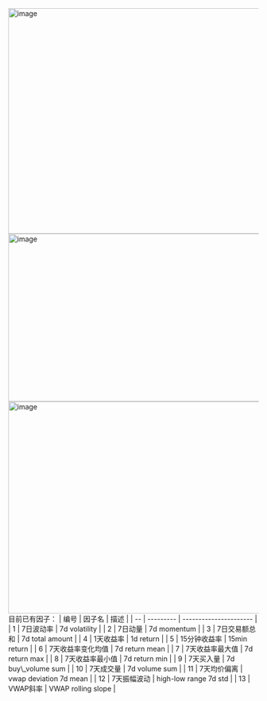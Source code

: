 <img width="1336" height="453" alt="image" src="https://github.com/user-attachments/assets/6eeb8a2a-ed26-440a-963b-6ed9a1341a14" />
<img width="1328" height="337" alt="image" src="https://github.com/user-attachments/assets/7d996cb4-d3f9-4b00-b5fd-472299b72f05" />
<img width="1317" height="426" alt="image" src="https://github.com/user-attachments/assets/47226afa-1e24-4181-8a58-2a40c3307ff6" />
目前已有因子：
| 编号 | 因子名       | 描述                     |
| -- | --------- | ---------------------- |
| 1  | 7日波动率     | 7d volatility          |
| 2  | 7日动量      | 7d momentum            |
| 3  | 7日交易额总和   | 7d total amount        |
| 4  | 1天收益率     | 1d return              |
| 5  | 15分钟收益率   | 15min return           |
| 6  | 7天收益率变化均值 | 7d return mean         |
| 7  | 7天收益率最大值  | 7d return max          |
| 8  | 7天收益率最小值  | 7d return min          |
| 9  | 7天买入量     | 7d buy\_volume sum     |
| 10 | 7天成交量     | 7d volume sum          |
| 11 | 7天均价偏离    | vwap deviation 7d mean |
| 12 | 7天振幅波动    | high-low range 7d std  |
| 13 | VWAP斜率    | VWAP rolling slope     |
